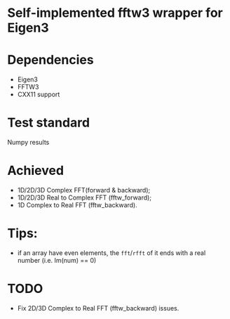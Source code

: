# Self-implemented fftw3 wrapper for Eigen3

# Dependencies
- Eigen3
- FFTW3
- CXX11 support

# Test standard

Numpy results

# Achieved
- 1D/2D/3D Complex FFT(forward & backward);
- 1D/2D/3D Real to Complex FFT (fftw_forward);
- 1D Complex to Real FFT (fftw_backward).

# Tips:

- if an array have even elements, the `fft`/`rfft` of it ends with
a real number (i.e. Im(num) == 0)

# TODO

- Fix 2D/3D Complex to Real FFT (fftw_backward) issues.
